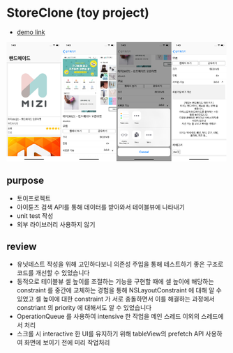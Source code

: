 # StoreClone (toy project)
- [demo link](https://www.youtube.com/watch?v=4ejtuuail0E)

![Alt text](/Screenshots/allshot.png)

## purpose

- 토이프로젝트
- 아이튠즈 검색 API를 통해 데이터를 받아와서 테이블뷰에 나타내기
- unit test 작성
- 외부 라이브러리 사용하지 않기

## review

- 유닛테스트 작성을 위해 고민하다보니 의존성 주입을 통해 테스트하기 좋은 구조로 코드를 개선할 수 있었습니다
- 동적으로 테이블뷰 셀 높이를 조절하는 기능을 구현할 때에 셀 높이에 해당하는 constraint 를 중간에 교체하는 경험을 통해 NSLayoutConstraint 에 대해 알 수 있었고 셀 높이에 대한 constraint 가 서로 충돌하면서 이를 해결하는 과정에서 constriant 의 priority 에 대해서도 알 수 있었습니다
- OperationQueue 를 사용하여 intensive 한 작업을 메인 스레드 이외의 스레드에서 처리 
- 스크롤 시 interactive 한 UI를 유지하기 위해 tableView의 prefetch API 사용하여 화면에 보이기 전에 미리 작업처리 
